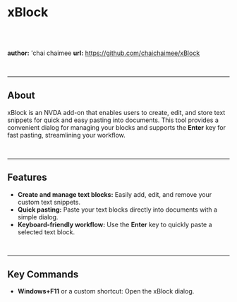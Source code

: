 # xBlock

<br>
<br>

**author:** 'chai chaimee
**url:** https://github.com/chaichaimee/xBlock

<br>

---

## **About**

xBlock is an NVDA add-on that enables users to create, edit, and store text snippets for quick and easy pasting into documents. This tool provides a convenient dialog for managing your blocks and supports the **Enter** key for fast pasting, streamlining your workflow.

<br>

---

## **Features**

* **Create and manage text blocks:** Easily add, edit, and remove your custom text snippets.
* **Quick pasting:** Paste your text blocks directly into documents with a simple dialog.
* **Keyboard-friendly workflow:** Use the **Enter** key to quickly paste a selected text block.

<br>

---

## **Key Commands**

* **Windows+F11** or a custom shortcut: Open the xBlock dialog.

<br>
<br>
